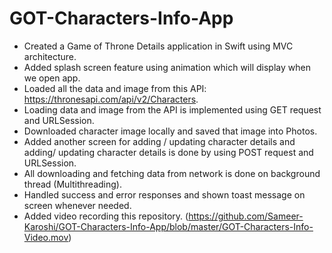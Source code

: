 # GOT-Characters-Info-App

- Created a Game of Throne Details application in Swift using MVC architecture.
- Added splash screen feature using animation which will display when we open app.
- Loaded all the data and image from this API: https://thronesapi.com/api/v2/Characters.
- Loading data and image from the API is implemented using GET request and URLSession.
- Downloaded character image locally and saved that image into Photos.
- Added another screen for adding / updating character details and adding/ updating character details is done by using POST request and URLSession.
- All downloading and fetching data from network is done on background thread (Multithreading).
- Handled success and error responses and shown toast message on screen whenever needed.
- Added video recording this repository. (https://github.com/Sameer-Karoshi/GOT-Characters-Info-App/blob/master/GOT-Characters-Info-Video.mov)
